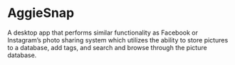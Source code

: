 # AggieSnap
A desktop app that performs similar functionality as Facebook or Instagram’s photo sharing system which utilizes the ability to store pictures to a database, add tags, and search and browse through the picture database.
